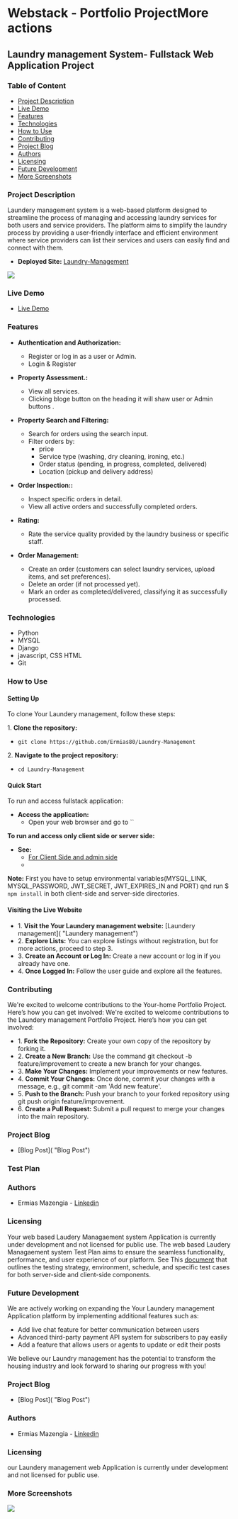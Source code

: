# Webstack - Portfolio ProjectMore actions

## Laundry management System- Fullstack Web Application Project

### Table of Content

* [Project Description](#Project-Description)
* [Live Demo](#Live-Demo)
* [Features](#Features)
* [Technologies](#Technologies)
* [How to Use](#How-to-Use)
* [Contributing](#Contributing)
* [Project Blog](#Project-Blog)
* [Authors](#Authors)
* [Licensing](#Licensing)
* [Future Development](#Future-Development)
* [More Screenshots](#More-Screenshots)

### Project Description

Laundery management system is a web-based platform designed to streamline the process of managing and accessing laundry services for both users and service providers. The platform aims to simplify the laundry process by providing a user-friendly interface and efficient environment where service providers can list their services and users can easily find and connect with them.

* **Deployed Site:** [Laundry-Management](/ "Laundry-Management")

![](https://github.com/Ermias80/Laundry-Management/blob/master/static/img/gallery/27.01.2025_00.21.20_REC.png)

### Live Demo
* [Live Demo](https://www.youtube.com/watch?v=Up7-tsUwmfA "Live Demo")

### Features
* **Authentication and Authorization:**
    * Register or log in as a user or Admin.
    * Login & Register

* **Property Assessment.:**
    * View all services.
    * Clicking bloge button  on the heading it will shaw user or Admin buttons .

* **Property Search and Filtering:**
    * Search for orders using the search input.
    * Filter orders by:
      * price
      * Service type (washing, dry cleaning, ironing, etc.)
      * Order status (pending, in progress, completed, delivered)
      * Location (pickup and delivery address)

* **Order Inspection::**
    * Inspect specific orders in detail.
    * View all active orders and successfully completed orders.

* **Rating:**
    * Rate the service quality provided by the laundry business or specific staff.

* **Order Management:**
    * Create an order (customers can select laundry services, upload items, and set preferences).
    * Delete an order (if not processed yet).
    * Mark an order as completed/delivered, classifying it as successfully processed.

### Technologies

* Python
* MYSQL
* Django
* javascript, CSS HTML
* Git

### How to Use

#### Setting Up

To clone Your Laundery management, follow these steps:

1\. **Clone the repository:**

* `git clone https://github.com/Ermias80/Laundry-Management`

2\. **Navigate to the project repository:**

* `cd Laundry-Management`

#### Quick Start

To run and access fullstack application:


* **Access the application:**
    * Open your web browser and go to ``

**To run and access only client side or server side:**
  * **See:**
    * [For Client Side and admin side](https://github.com/Ermias80/Laundry-Management/blob/master/README.md "For Client Side and admin side")
    * 

**Note:** First you have to setup environmental variables(MYSQL_LINK, MYSQL_PASSWORD, JWT_SECRET, JWT_EXPIRES_IN and PORT) qnd run $ `npm install` in both client-side and server-side directories. 

#### Visiting the Live Website

* 1\. **Visit the Your Laundery management website:** [Laundery management]( "Laundery management")
* 2\. **Explore Lists:** You can explore listings without registration, but for more actions, proceed to step 3.
* 3\. **Create an Account or Log In:** Create a new account or log in if you already have one.
* 4\. **Once Logged In:** Follow the user guide and explore all the features.

### Contributing

We're excited to welcome contributions to the Your-home Portfolio Project. Here’s how you can get involved:
We're excited to welcome contributions to the Laundery management Portfolio Project. Here’s how you can get involved:

* 1\. **Fork the Repository:** Create your own copy of the repository by forking it. 
* 2\. **Create a New Branch:** Use the command git checkout -b feature/improvement to create a new branch for your changes.
* 3\. **Make Your Changes:** Implement your improvements or new features.
* 4\. **Commit Your Changes:** Once done, commit your changes with a message, e.g., git commit -am 'Add new feature'.
* 5\. **Push to the Branch:** Push your branch to your forked repository using git push origin feature/improvement.
* 6\. **Create a Pull Request:** Submit a pull request to merge your changes into the main repository.

### Project Blog 
* [Blog Post]( "Blog Post")
### Test Plan

### Authors
* Ermias Mazengia - [Linkedin](https://www.linkedin.com/in/ermias-mazengia-0a22bb1b2?lipi=urn%3Ali%3Apage%3Ad_flagship3_profile_view_base_contact_details%3BD10ZYT5USSWA90GaZxW8Tg%3D%3D "Linkedin")
### Licensing
Your web based Laudery Managaement system Application is currently under development and not licensed for public use. 
The web based Laudery Managaement system Test Plan aims to ensure the seamless functionality, performance, and user experience of our platform. See This [document](https://github.com/Ermias80/Laundry-Management/tree/master "document") that outlines the testing strategy, environment, schedule, and specific test cases for both server-side and client-side components.

### Future Development

We are actively working on expanding the Your Laundery management Application platform by implementing additional features such as:

* Add live chat feature for better communication between users
* Advanced third-party payment API system for subscribers to pay easily
* Add a feature that allows users or agents to update or edit their posts

We believe our Laundry management has the potential to transform the housing industry and look forward to sharing our progress with you!

### Project Blog 
* [Blog Post]( "Blog Post")
### Authors
* Ermias Mazengia - [Linkedin](https://www.linkedin.com/in/ermias-mazengia-0a22bb1b2?lipi=urn%3Ali%3Apage%3Ad_flagship3_profile_view_base_contact_details%3BD10ZYT5USSWA90GaZxW8Tg%3D%3D "Linkedin")
### Licensing
our Laundery management web Application is currently under development and not licensed for public use. 
### More Screenshots

![](https://github.com/Ermias80/Laundry-Management/blob/master/static/img/gallery/27.01.2025_00.21.20_REC.png)
